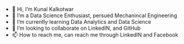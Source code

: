 - 👋 Hi, I’m Kunal Kalkotwar
- 👀 I’m a Data Science Enthusiast, persued Mechanincal Engineering
- 🌱 I’m currently learning Data Analytics and Data Science
- 💞️ I’m looking to collaborate on LinkedIN, and GitHub
- 📫 How to reach me, can reach me through LinkedIN and Facebook

<!---
Kkalkotwar/Kkalkotwar is a ✨ special ✨ repository because its `README.md` (this file) appears on your GitHub profile.
You can click the Preview link to take a look at your changes.
--->
